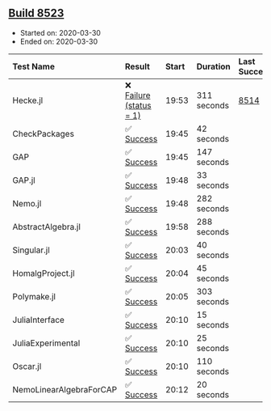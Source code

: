 ## [Build 8523](https://oscarci.mathematik.uni-kl.de/job/oscar/8523/)

* Started on: 2020-03-30
* Ended on: 2020-03-30

| Test Name    | Result | Start | Duration | Last Success | First Failure |
|:-------------|:-------|:------|:---------|:-------------|:--------------|
| Hecke.jl | ❌ [Failure (status = 1)](https://oscarci.mathematik.uni-kl.de/job/oscar/8523/artifact/logs/build-8523/Hecke.jl.log) | 19:53 | 311 seconds | [8514](https://oscarci.mathematik.uni-kl.de/job/oscar/8514/) | [8515](https://oscarci.mathematik.uni-kl.de/job/oscar/8515/) |
| CheckPackages | ✅ [Success](https://oscarci.mathematik.uni-kl.de/job/oscar/8523/artifact/logs/build-8523/CheckPackages.log) | 19:45 | 42 seconds |  |  |
| GAP | ✅ [Success](https://oscarci.mathematik.uni-kl.de/job/oscar/8523/artifact/logs/build-8523/GAP.log) | 19:45 | 147 seconds |  |  |
| GAP.jl | ✅ [Success](https://oscarci.mathematik.uni-kl.de/job/oscar/8523/artifact/logs/build-8523/GAP.jl.log) | 19:48 | 33 seconds |  |  |
| Nemo.jl | ✅ [Success](https://oscarci.mathematik.uni-kl.de/job/oscar/8523/artifact/logs/build-8523/Nemo.jl.log) | 19:48 | 282 seconds |  |  |
| AbstractAlgebra.jl | ✅ [Success](https://oscarci.mathematik.uni-kl.de/job/oscar/8523/artifact/logs/build-8523/AbstractAlgebra.jl.log) | 19:58 | 288 seconds |  |  |
| Singular.jl | ✅ [Success](https://oscarci.mathematik.uni-kl.de/job/oscar/8523/artifact/logs/build-8523/Singular.jl.log) | 20:03 | 40 seconds |  |  |
| HomalgProject.jl | ✅ [Success](https://oscarci.mathematik.uni-kl.de/job/oscar/8523/artifact/logs/build-8523/HomalgProject.jl.log) | 20:04 | 45 seconds |  |  |
| Polymake.jl | ✅ [Success](https://oscarci.mathematik.uni-kl.de/job/oscar/8523/artifact/logs/build-8523/Polymake.jl.log) | 20:05 | 303 seconds |  |  |
| JuliaInterface | ✅ [Success](https://oscarci.mathematik.uni-kl.de/job/oscar/8523/artifact/logs/build-8523/JuliaInterface.log) | 20:10 | 15 seconds |  |  |
| JuliaExperimental | ✅ [Success](https://oscarci.mathematik.uni-kl.de/job/oscar/8523/artifact/logs/build-8523/JuliaExperimental.log) | 20:10 | 25 seconds |  |  |
| Oscar.jl | ✅ [Success](https://oscarci.mathematik.uni-kl.de/job/oscar/8523/artifact/logs/build-8523/Oscar.jl.log) | 20:10 | 110 seconds |  |  |
| NemoLinearAlgebraForCAP | ✅ [Success](https://oscarci.mathematik.uni-kl.de/job/oscar/8523/artifact/logs/build-8523/NemoLinearAlgebraForCAP.log) | 20:12 | 20 seconds |  |  |
